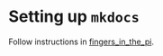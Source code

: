 # Setting up `mkdocs`
Follow instructions in [fingers_in_the_pi](https://fingers-in-the-pi.readthedocs.io/en/latest/initial_setup/python_setup/#readthedocs-setup).
